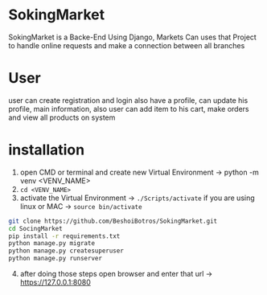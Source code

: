 # SokingMarket
SokingMarket is a Backe-End Using Django, Markets Can uses that Project to handle online requests and make a connection between all branches


# User
user can create registration and login also have a profile, can update his profile, main information,
also user can add item to his cart, make orders and view all products on system


# installation
1. open CMD or terminal and create new Virtual Environment &#8594; python -m venv <VENV_NAME>
2. ``` cd <VENV_NAME> ```
3. activate the Virtual Environment &#8594; ``` ./Scripts/activate ``` if you are using linux or MAC &#8594; ``` source bin/activate ```

```bash
git clone https://github.com/BeshoiBotros/SokingMarket.git
cd SocingMarket
pip install -r requirements.txt
python manage.py migrate
python manage.py createsuperuser
python manage.py runserver
```

4. after doing those steps open browser and  enter that url &#8594; https://127.0.0.1:8080
